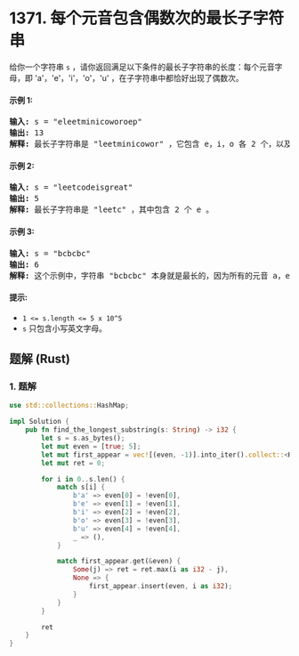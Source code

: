 # 1371. 每个元音包含偶数次的最长子字符串
给你一个字符串 `s` ，请你返回满足以下条件的最长子字符串的长度：每个元音字母，即 'a'，'e'，'i'，'o'，'u' ，在子字符串中都恰好出现了偶数次。

#### 示例 1:
<pre>
<strong>输入:</strong> s = "eleetminicoworoep"
<strong>输出:</strong> 13
<strong>解释:</strong> 最长子字符串是 "leetminicowor" ，它包含 e，i，o 各 2 个，以及 0 个 a，u 。
</pre>

#### 示例 2:
<pre>
<strong>输入:</strong> s = "leetcodeisgreat"
<strong>输出:</strong> 5
<strong>解释:</strong> 最长子字符串是 "leetc" ，其中包含 2 个 e 。
</pre>

#### 示例 3:
<pre>
<strong>输入:</strong> s = "bcbcbc"
<strong>输出:</strong> 6
<strong>解释:</strong> 这个示例中，字符串 "bcbcbc" 本身就是最长的，因为所有的元音 a，e，i，o，u 都出现了 0 次。
</pre>

#### 提示:
* `1 <= s.length <= 5 x 10^5`
* `s` 只包含小写英文字母。

## 题解 (Rust)

### 1. 题解
```Rust
use std::collections::HashMap;

impl Solution {
    pub fn find_the_longest_substring(s: String) -> i32 {
        let s = s.as_bytes();
        let mut even = [true; 5];
        let mut first_appear = vec![(even, -1)].into_iter().collect::<HashMap<_, _>>();
        let mut ret = 0;

        for i in 0..s.len() {
            match s[i] {
                b'a' => even[0] = !even[0],
                b'e' => even[1] = !even[1],
                b'i' => even[2] = !even[2],
                b'o' => even[3] = !even[3],
                b'u' => even[4] = !even[4],
                _ => (),
            }

            match first_appear.get(&even) {
                Some(j) => ret = ret.max(i as i32 - j),
                None => {
                    first_appear.insert(even, i as i32);
                }
            }
        }

        ret
    }
}
```
